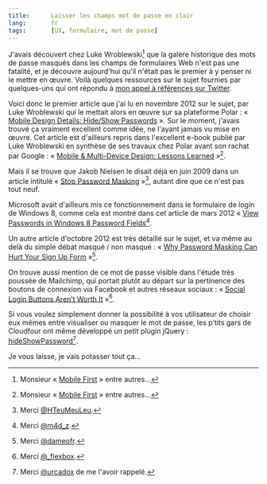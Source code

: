 ```yaml
---
title:      Laisser les champs mot de passe en clair
lang:       fr
tags:       [UX, formulaire, mot de passe]
---
```


J'avais découvert chez Luke Wroblewski[^1] que la galère historique des mots de passe masqués dans les champs de formulaires Web n'est pas une fatalité, et je découvre aujourd'hui qu'il n'était pas le premier à y penser ni le mettre en œuvre. Voilà quelques ressources sur le sujet fournies par quelques-uns qui ont répondu à [mon appel à références sur Twitter](https://twitter.com/nhoizey/status/534669510708834305).

[^1]: Monsieur « [Mobile First](http://www.amazon.fr/gp/product/2212134061/ref=as_li_tl?ie=UTF8&camp=1642&creative=19458&creativeASIN=2212134061&linkCode=as2&tag=phpheaven-21&linkId=WWJVUYX3VIWH6SNG) » entre autres…

Voici donc le premier article que j'ai lu en novembre 2012 sur le sujet, par Luke Wroblewski qui le mettait alors en œuvre sur sa plateforme Polar : « [Mobile Design Details: Hide/Show Passwords](http://www.lukew.com/ff/entry.asp?1653) ». Sur le moment, j'avais trouvé ça vraiment excellent comme idée, ne l'ayant jamais vu mise en œuvre. Cet article est d'ailleurs repris dans l'excellent e-book publié par Luke Wroblewski en synthèse de ses travaux chez Polar avant son rachat par Google : « [Mobile & Multi-Device Design: Lessons Learned](http://www.lukew.com/ff/entry.asp?1919) »[^1].

Mais il se trouve que Jakob Nielsen le disait déjà en juin 2009 dans un article intitulé « [Stop Password Masking](http://www.nngroup.com/articles/stop-password-masking/) »[^2], autant dire que ce n'est pas tout neuf.

Microsoft avait d'ailleurs mis ce fonctionnement dans le formulaire de login de Windows 8, comme cela est montré dans cet article de mars 2012 « [View Passwords in Windows 8 Password Fields](http://trekker.net/archives/view-passwords-in-windows-8-password-field/)[^3].

Un autre article d'octobre 2012 est très détaillé sur le sujet, et va même au delà du simple débat masqué / non masqué : « [Why Password Masking Can Hurt Your Sign Up Form](http://uxmovement.com/forms/why-password-masking-can-hurt-your-sign-up-form/) »[^4].

On trouve aussi mention de ce mot de passe visible dans l'étude très poussée de Mailchimp, qui portait plutôt au départ sur la pertinence des boutons de connexion via Facebook et autres réseaux sociaux : « [Social Login Buttons Aren’t Worth It](http://blog.mailchimp.com/social-login-buttons-arent-worth-it/) »[^5].

Si vous voulez simplement donner la possibilité à vos utilisateur de choisir eux mêmes entre visualiser ou masquer le mot de passe, les p'tits gars de Cloudfour ont même développé un petit plugin jQuery : [hideShowPassword](https://github.com/cloudfour/hideShowPassword)[^6].

Je vous laisse, je vais potasser tout ça…

[^1]: Merci [@eQRoeil](https://twitter.com/eQRoeil/status/534676345075556352).

[^2]: Merci [@HTeuMeuLeu](https://twitter.com/HTeuMeuLeu/status/534690741759787008).

[^3]: Merci [@m4d_z](https://twitter.com/m4d_z/status/534695349315981312).

[^4]: Merci [@dameofr](https://twitter.com/dameofr/status/534694891054702592).

[^5]: Merci [@_flexbox](https://twitter.com/_flexbox/status/534682341294477312).

[^6]: Merci [@urcadox](https://twitter.com/urcadox/status/534707776296341504) de me l'avoir rappelé.
